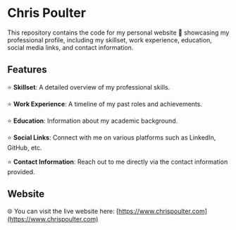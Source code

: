 # Chris Poulter

This repository contains the code for my personal website 👋 showcasing my professional profile, including my skillset, work experience, education, social media links, and contact information.

## Features

⭐ **Skillset**: A detailed overview of my professional skills.

⭐ **Work Experience**: A timeline of my past roles and achievements.

⭐ **Education**: Information about my academic background.

⭐ **Social Links**: Connect with me on various platforms such as LinkedIn, GitHub, etc.

⭐ **Contact Information**: Reach out to me directly via the contact information provided.

## Website

🌐 You can visit the live website here: [https://www.chrispoulter.com](https://www.chrispoulter.com)
